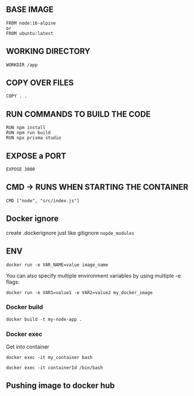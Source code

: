 ## BASE IMAGE

```
FROM node:16-alpine
or
FROM ubuntu:latest
```

## WORKING DIRECTORY

```
WORKDIR /app
```

## COPY OVER FILES
```
COPY . .
```

## RUN COMMANDS TO BUILD THE CODE
```
RUN npm install
RUN npm run build
RUN npx prisma studio
```

## EXPOSE a PORT
```
EXPOSE 3000
```

## CMD -> RUNS WHEN STARTING THE CONTAINER
```
CMD ["node", "src/index.js"]
```



## Docker ignore

create .dockerignore
just like gitignore ``` nopde_modules ```


## ENV 

```
docker run -e VAR_NAME=value image_name

```
You can also specify multiple environment variables by using multiple -e flags:

```
docker run -e VAR1=value1 -e VAR2=value2 my_docker_image
```


### Docker build 
``` 
docker build -t my-node-app .  
```

### Docker exec

Get into container

```
docker exec -it my_container bash
```

```
docker exec -it containerId /bin/bash
```


## Pushing image to docker hub 

